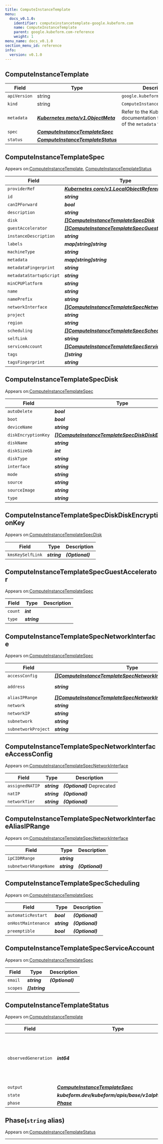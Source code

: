 ```yaml
---
title: ComputeInstanceTemplate
menu:
  docs_v0.1.0:
    identifier: computeinstancetemplate-google.kubeform.com
    name: ComputeInstanceTemplate
    parent: google.kubeform.com-reference
    weight: 1
menu_name: docs_v0.1.0
section_menu_id: reference
info:
  version: v0.1.0
---
```


## ComputeInstanceTemplate
| Field | Type | Description |
| ------ | ----- | ----------- |
| `apiVersion` | string | `google.kubeform.com/v1alpha1` |
|    `kind` | string | `ComputeInstanceTemplate` |
| `metadata` | ***[Kubernetes meta/v1.ObjectMeta](https://kubernetes.io/docs/reference/generated/kubernetes-api/v1.13/#objectmeta-v1-meta)***|Refer to the Kubernetes API documentation for the fields of the `metadata` field.|
| `spec` | ***[ComputeInstanceTemplateSpec](#computeinstancetemplatespec)***||
| `status` | ***[ComputeInstanceTemplateStatus](#computeinstancetemplatestatus)***||
## ComputeInstanceTemplateSpec

Appears on:[ComputeInstanceTemplate](#computeinstancetemplate), [ComputeInstanceTemplateStatus](#computeinstancetemplatestatus)

| Field | Type | Description |
| ------ | ----- | ----------- |
| `providerRef` | ***[Kubernetes core/v1.LocalObjectReference](https://kubernetes.io/docs/reference/generated/kubernetes-api/v1.13/#localobjectreference-v1-core)***||
| `id` | ***string***||
| `canIPForward` | ***bool***| ***(Optional)*** |
| `description` | ***string***| ***(Optional)*** |
| `disk` | ***[[]ComputeInstanceTemplateSpecDisk](#computeinstancetemplatespecdisk)***||
| `guestAccelerator` | ***[[]ComputeInstanceTemplateSpecGuestAccelerator](#computeinstancetemplatespecguestaccelerator)***| ***(Optional)*** |
| `instanceDescription` | ***string***| ***(Optional)*** |
| `labels` | ***map[string]string***| ***(Optional)*** |
| `machineType` | ***string***||
| `metadata` | ***map[string]string***| ***(Optional)*** |
| `metadataFingerprint` | ***string***| ***(Optional)*** |
| `metadataStartupScript` | ***string***| ***(Optional)*** |
| `minCPUPlatform` | ***string***| ***(Optional)*** |
| `name` | ***string***| ***(Optional)*** |
| `namePrefix` | ***string***| ***(Optional)*** |
| `networkInterface` | ***[[]ComputeInstanceTemplateSpecNetworkInterface](#computeinstancetemplatespecnetworkinterface)***| ***(Optional)*** |
| `project` | ***string***| ***(Optional)*** |
| `region` | ***string***| ***(Optional)*** |
| `scheduling` | ***[[]ComputeInstanceTemplateSpecScheduling](#computeinstancetemplatespecscheduling)***| ***(Optional)*** |
| `selfLink` | ***string***| ***(Optional)*** |
| `serviceAccount` | ***[[]ComputeInstanceTemplateSpecServiceAccount](#computeinstancetemplatespecserviceaccount)***| ***(Optional)*** |
| `tags` | ***[]string***| ***(Optional)*** |
| `tagsFingerprint` | ***string***| ***(Optional)*** |
## ComputeInstanceTemplateSpecDisk

Appears on:[ComputeInstanceTemplateSpec](#computeinstancetemplatespec)

| Field | Type | Description |
| ------ | ----- | ----------- |
| `autoDelete` | ***bool***| ***(Optional)*** |
| `boot` | ***bool***| ***(Optional)*** |
| `deviceName` | ***string***| ***(Optional)*** |
| `diskEncryptionKey` | ***[[]ComputeInstanceTemplateSpecDiskDiskEncryptionKey](#computeinstancetemplatespecdiskdiskencryptionkey)***| ***(Optional)*** |
| `diskName` | ***string***| ***(Optional)*** |
| `diskSizeGb` | ***int***| ***(Optional)*** |
| `diskType` | ***string***| ***(Optional)*** |
| `interface` | ***string***| ***(Optional)*** |
| `mode` | ***string***| ***(Optional)*** |
| `source` | ***string***| ***(Optional)*** |
| `sourceImage` | ***string***| ***(Optional)*** |
| `type` | ***string***| ***(Optional)*** |
## ComputeInstanceTemplateSpecDiskDiskEncryptionKey

Appears on:[ComputeInstanceTemplateSpecDisk](#computeinstancetemplatespecdisk)

| Field | Type | Description |
| ------ | ----- | ----------- |
| `kmsKeySelfLink` | ***string***| ***(Optional)*** |
## ComputeInstanceTemplateSpecGuestAccelerator

Appears on:[ComputeInstanceTemplateSpec](#computeinstancetemplatespec)

| Field | Type | Description |
| ------ | ----- | ----------- |
| `count` | ***int***||
| `type` | ***string***||
## ComputeInstanceTemplateSpecNetworkInterface

Appears on:[ComputeInstanceTemplateSpec](#computeinstancetemplatespec)

| Field | Type | Description |
| ------ | ----- | ----------- |
| `accessConfig` | ***[[]ComputeInstanceTemplateSpecNetworkInterfaceAccessConfig](#computeinstancetemplatespecnetworkinterfaceaccessconfig)***| ***(Optional)*** |
| `address` | ***string***| ***(Optional)*** Deprecated|
| `aliasIPRange` | ***[[]ComputeInstanceTemplateSpecNetworkInterfaceAliasIPRange](#computeinstancetemplatespecnetworkinterfacealiasiprange)***| ***(Optional)*** |
| `network` | ***string***| ***(Optional)*** |
| `networkIP` | ***string***| ***(Optional)*** |
| `subnetwork` | ***string***| ***(Optional)*** |
| `subnetworkProject` | ***string***| ***(Optional)*** |
## ComputeInstanceTemplateSpecNetworkInterfaceAccessConfig

Appears on:[ComputeInstanceTemplateSpecNetworkInterface](#computeinstancetemplatespecnetworkinterface)

| Field | Type | Description |
| ------ | ----- | ----------- |
| `assignedNATIP` | ***string***| ***(Optional)*** Deprecated|
| `natIP` | ***string***| ***(Optional)*** |
| `networkTier` | ***string***| ***(Optional)*** |
## ComputeInstanceTemplateSpecNetworkInterfaceAliasIPRange

Appears on:[ComputeInstanceTemplateSpecNetworkInterface](#computeinstancetemplatespecnetworkinterface)

| Field | Type | Description |
| ------ | ----- | ----------- |
| `ipCIDRRange` | ***string***||
| `subnetworkRangeName` | ***string***| ***(Optional)*** |
## ComputeInstanceTemplateSpecScheduling

Appears on:[ComputeInstanceTemplateSpec](#computeinstancetemplatespec)

| Field | Type | Description |
| ------ | ----- | ----------- |
| `automaticRestart` | ***bool***| ***(Optional)*** |
| `onHostMaintenance` | ***string***| ***(Optional)*** |
| `preemptible` | ***bool***| ***(Optional)*** |
## ComputeInstanceTemplateSpecServiceAccount

Appears on:[ComputeInstanceTemplateSpec](#computeinstancetemplatespec)

| Field | Type | Description |
| ------ | ----- | ----------- |
| `email` | ***string***| ***(Optional)*** |
| `scopes` | ***[]string***||
## ComputeInstanceTemplateStatus

Appears on:[ComputeInstanceTemplate](#computeinstancetemplate)

| Field | Type | Description |
| ------ | ----- | ----------- |
| `observedGeneration` | ***int64***| ***(Optional)*** Resource generation, which is updated on mutation by the API Server.|
| `output` | ***[ComputeInstanceTemplateSpec](#computeinstancetemplatespec)***| ***(Optional)*** |
| `state` | ***kubeform.dev/kubeform/apis/base/v1alpha1.State***| ***(Optional)*** |
| `phase` | ***[Phase](#phase)***| ***(Optional)*** |
## Phase(`string` alias)

Appears on:[ComputeInstanceTemplateStatus](#computeinstancetemplatestatus)

---
